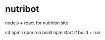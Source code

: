 # nutribot
nodejs + react for nutrition site

cd <project folder>
npm i
npm run build 
npm start     # build + run 
